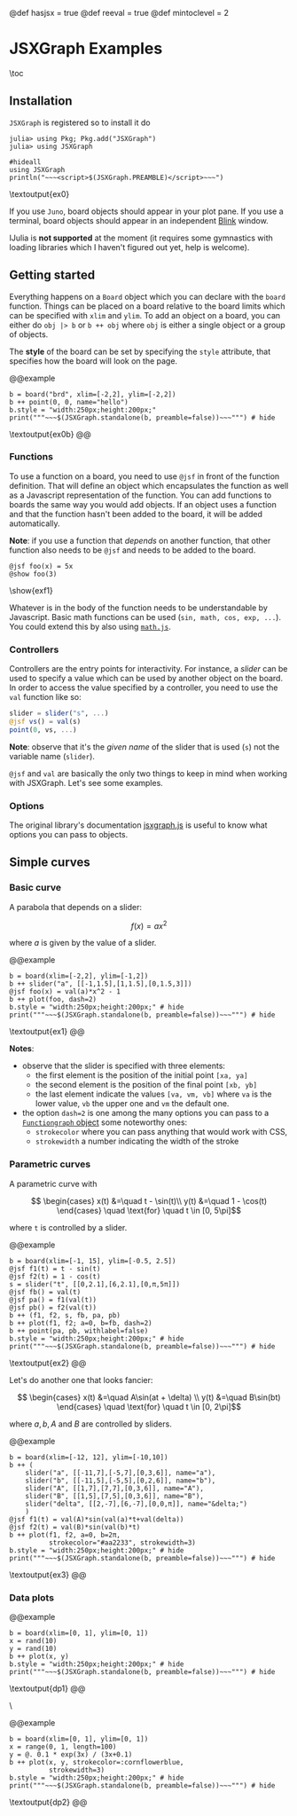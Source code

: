 @def hasjsx = true
@def reeval = true
@def mintoclevel = 2

# JSXGraph Examples

\toc

## Installation

`JSXGraph` is registered so to install it do

```julia-repl
julia> using Pkg; Pkg.add("JSXGraph")
julia> using JSXGraph
```

```julia:ex0
#hideall
using JSXGraph
println("~~~<script>$(JSXGraph.PREAMBLE)</script>~~~")
```
\textoutput{ex0}

If you use `Juno`, board objects should appear in your plot pane.
If you use a terminal, board objects should appear in an independent [Blink](https://github.com/JuliaGizmos/Blink.jl) window.

IJulia is **not supported** at the moment (it requires some gymnastics with loading libraries which I haven't figured out yet, help is welcome).

## Getting started

Everything happens on a `Board` object which you can declare with the `board` function.
Things can be placed on a board relative to the board limits which can be specified with `xlim` and `ylim`.
To add an object on a board, you can either do `obj |> b` or `b ++ obj` where `obj` is either a single object or a group of objects.

The **style** of the board can be set by specifying the `style` attribute, that specifies how the board will look on the page.

@@example
```julia:ex0b
b = board("brd", xlim=[-2,2], ylim=[-2,2])
b ++ point(0, 0, name="hello")
b.style = "width:250px;height:200px;"
print("""~~~$(JSXGraph.standalone(b, preamble=false))~~~""") # hide
```
\textoutput{ex0b}
@@

### Functions

To use a function on a board, you need to use `@jsf` in front of the function definition.
That will define an object which encapsulates the function as well as a Javascript representation of the function.
You can add functions to boards the same way you would add objects.
If an object uses a function and that the function hasn't been added to the board, it will be added automatically.

**Note**: if you use a function that _depends_ on another function, that other function also needs to be `@jsf` and needs to be added to the board.

```julia:exf1
@jsf foo(x) = 5x
@show foo(3)
```
\show{exf1}

Whatever is in the body of the function needs to be understandable by Javascript. Basic math functions can be used (`sin, math, cos, exp, ...`).
You could extend this by also using [`math.js`](https://mathjs.org/docs/reference/functions.html).

### Controllers

Controllers are the entry points for interactivity.
For instance, a _slider_ can be used to specify a value which can be used by another object on the board.
In order to access the value specified by a controller, you need to use the `val` function like so:

```julia
slider = slider("s", ...)
@jsf vs() = val(s)
point(0, vs, ...)
```

**Note**: observe that it's the _given name_ of the slider that is used (`s`) not the variable name (`slider`).

`@jsf` and `val` are basically the only two things to keep in mind when working with JSXGraph.
Let's see some examples.

### Options

The original library's documentation [jsxgraph.js](https://jsxgraph.org/docs/index.html) is useful to know what options you can pass to objects.

## Simple curves

### Basic curve

A parabola that depends on a slider:

$$ f(x) = ax^2 $$

where $a$ is given by the value of a slider.

@@example
```julia:ex1
b = board(xlim=[-2,2], ylim=[-1,2])
b ++ slider("a", [[-1,1.5],[1,1.5],[0,1.5,3]])
@jsf foo(x) = val(a)*x^2 - 1
b ++ plot(foo, dash=2)
b.style = "width:250px;height:200px;" # hide
print("""~~~$(JSXGraph.standalone(b, preamble=false))~~~""") # hide
```
\textoutput{ex1}
@@

**Notes**:
* observe that the slider is specified with three elements:
    * the first element is the position of the initial point `[xa, ya]`
    * the second element is the position of the final point `[xb, yb]`
    * the last element indicate the values `[va, vm, vb]` where `va` is the lower value, `vb` the upper one and `vm` the default one.
* the option `dash=2` is one among the many options you can pass to a [`Functiongraph` object](https://jsxgraph.org/docs/symbols/Functiongraph.html) some noteworthy ones:
    * `strokecolor` where you can pass anything that would work with CSS,
    * `strokewidth` a number indicating the width of the stroke


### Parametric curves

A parametric curve with

$$ \begin{cases}
x(t) &=\quad t - \sin(t)\\
y(t) &=\quad 1 - \cos(t)
\end{cases} \quad \text{for} \quad t \in [0, 5\pi]$$

where `t` is controlled by a slider.

@@example
```julia:ex2
b = board(xlim=[-1, 15], ylim=[-0.5, 2.5])
@jsf f1(t) = t - sin(t)
@jsf f2(t) = 1 - cos(t)
s = slider("t", [[0,2.1],[6,2.1],[0,π,5π]])
@jsf fb() = val(t)
@jsf pa() = f1(val(t))
@jsf pb() = f2(val(t))
b ++ (f1, f2, s, fb, pa, pb)
b ++ plot(f1, f2; a=0, b=fb, dash=2)
b ++ point(pa, pb, withlabel=false)
b.style = "width:250px;height:200px;" # hide
print("""~~~$(JSXGraph.standalone(b, preamble=false))~~~""") # hide
```
\textoutput{ex2}
@@

Let's do another one that looks fancier:

$$ \begin{cases}
x(t) &=\quad A\sin(at + \delta) \\
y(t) &=\quad B\sin(bt)
\end{cases} \quad \text{for} \quad t \in [0, 2\pi]$$

where $a, b, A$ and $B$ are controlled by sliders.

@@example
```julia:ex3
b = board(xlim=[-12, 12], ylim=[-10,10])
b ++ (
    slider("a", [[-11,7],[-5,7],[0,3,6]], name="a"),
    slider("b", [[-11,5],[-5,5],[0,2,6]], name="b"),
    slider("A", [[1,7],[7,7],[0,3,6]], name="A"),
    slider("B", [[1,5],[7,5],[0,3,6]], name="B"),
    slider("delta", [[2,-7],[6,-7],[0,0,π]], name="&delta;")
    )
@jsf f1(t) = val(A)*sin(val(a)*t+val(delta))
@jsf f2(t) = val(B)*sin(val(b)*t)
b ++ plot(f1, f2, a=0, b=2π,
          strokecolor="#aa2233", strokewidth=3)
b.style = "width:250px;height:200px;" # hide
print("""~~~$(JSXGraph.standalone(b, preamble=false))~~~""") # hide
```
\textoutput{ex3}
@@

### Data plots

@@example
```julia:dp1
b = board(xlim=[0, 1], ylim=[0, 1])
x = rand(10)
y = rand(10)
b ++ plot(x, y)
b.style = "width:250px;height:200px;" # hide
print("""~~~$(JSXGraph.standalone(b, preamble=false))~~~""") # hide
```
\textoutput{dp1}
@@

\\

@@example
```julia:dp2
b = board(xlim=[0, 1], ylim=[0, 1])
x = range(0, 1, length=100)
y = @. 0.1 * exp(3x) / (3x+0.1)
b ++ plot(x, y, strokecolor=:cornflowerblue,
          strokewidth=3)
b.style = "width:250px;height:200px;" # hide
print("""~~~$(JSXGraph.standalone(b, preamble=false))~~~""") # hide
```
\textoutput{dp2}
@@
